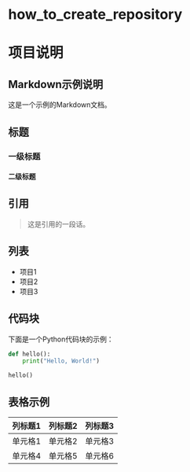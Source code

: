 # how_to_create_repository
# 项目说明

## Markdown示例说明


这是一个示例的Markdown文档。

## 标题

### 一级标题

#### 二级标题

## 引用

> 这是引用的一段话。

## 列表

- 项目1
- 项目2
- 项目3

## 代码块

下面是一个Python代码块的示例：

```python
def hello():
    print("Hello, World!")

hello()
```

## 表格示例

| 列标题1 | 列标题2 | 列标题3 |
|---------|---------|---------|
|   单元格1   |   单元格2   |   单元格3   |
|   单元格4   |   单元格5   |   单元格6   |
